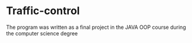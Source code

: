# Traffic-control
The program was written as a final project in the JAVA OOP course during the computer science degree
